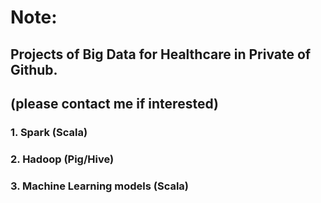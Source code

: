 # Note: 
## Projects of Big Data for Healthcare in Private of Github.
## (please contact me if interested)

### 1. Spark (Scala)
### 2. Hadoop (Pig/Hive)
### 3. Machine Learning models (Scala)
